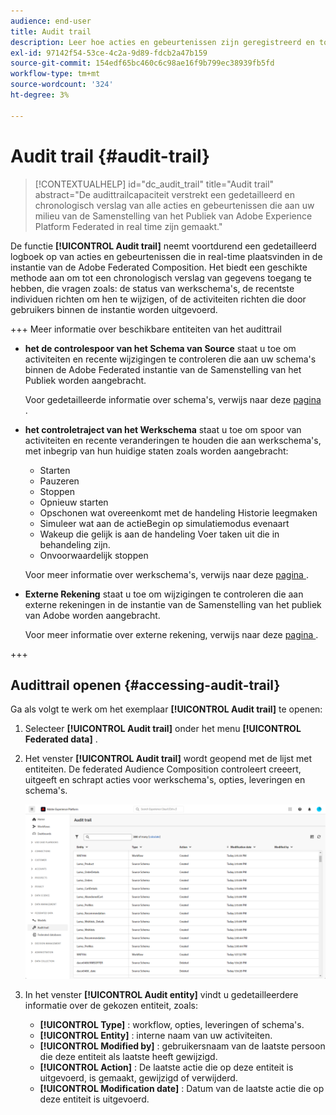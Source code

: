 ```yaml
---
audience: end-user
title: Audit trail
description: Leer hoe acties en gebeurtenissen zijn geregistreerd en toegankelijk in het audittrail
exl-id: 97142f54-53ce-4c2a-9d89-fdcb2a47b159
source-git-commit: 154edf65bc460c6c98ae16f9b799ec38939fb5fd
workflow-type: tm+mt
source-wordcount: '324'
ht-degree: 3%

---
```


# Audit trail {#audit-trail}

>[!CONTEXTUALHELP]
>id="dc_audit_trail"
>title="Audit trail"
>abstract="De audittrailcapaciteit verstrekt een gedetailleerd en chronologisch verslag van alle acties en gebeurtenissen die aan uw milieu van de Samenstelling van het Publiek van Adobe Experience Platform Federated in real time zijn gemaakt."

De functie **[!UICONTROL Audit trail]** neemt voortdurend een gedetailleerd logboek op van acties en gebeurtenissen die in real-time plaatsvinden in de instantie van de Adobe Federated Composition. Het biedt een geschikte methode aan om tot een chronologisch verslag van gegevens toegang te hebben, die vragen zoals: de status van werkschema&#39;s, de recentste individuen richten om hen te wijzigen, of de activiteiten richten die door gebruikers binnen de instantie worden uitgevoerd.

+++ Meer informatie over beschikbare entiteiten van het audittrail

* **het de controlespoor van het Schema van Source** staat u toe om activiteiten en recente wijzigingen te controleren die aan uw schema&#39;s binnen de Adobe Federated instantie van de Samenstelling van het Publiek worden aangebracht.

  Voor gedetailleerde informatie over schema&#39;s, verwijs naar deze [ pagina ](../customer/schemas.md).

* **het controletraject van het Werkschema** staat u toe om spoor van activiteiten en recente veranderingen te houden die aan werkschema&#39;s, met inbegrip van hun huidige staten zoals worden aangebracht:

   * Starten
   * Pauzeren
   * Stoppen
   * Opnieuw starten
   * Opschonen wat overeenkomt met de handeling Historie leegmaken
   * Simuleer wat aan de actieBegin op simulatiemodus evenaart
   * Wakeup die gelijk is aan de handeling Voer taken uit die in behandeling zijn.
   * Onvoorwaardelijk stoppen

  Voor meer informatie over werkschema&#39;s, verwijs naar deze [ pagina ](../compositions/gs-compositions.md).

* **Externe Rekening** staat u toe om wijzigingen te controleren die aan externe rekeningen in de instantie van de Samenstelling van het publiek van Adobe worden aangebracht.

  Voor meer informatie over externe rekening, verwijs naar deze [ pagina ](../connections/federated-db.md).

+++

## Audittrail openen {#accessing-audit-trail}

Ga als volgt te werk om het exemplaar **[!UICONTROL Audit trail]** te openen:

1. Selecteer **[!UICONTROL Audit trail]** onder het menu **[!UICONTROL Federated data]** .

1. Het venster **[!UICONTROL Audit trail]** wordt geopend met de lijst met entiteiten. De federated Audience Composition controleert creeert, uitgeeft en schrapt acties voor werkschema&#39;s, opties, leveringen en schema&#39;s.

   ![](assets/audit_trail.png)

1. In het venster **[!UICONTROL Audit entity]** vindt u gedetailleerdere informatie over de gekozen entiteit, zoals:

   * **[!UICONTROL Type]** : workflow, opties, leveringen of schema&#39;s.
   * **[!UICONTROL Entity]** : interne naam van uw activiteiten.
   * **[!UICONTROL Modified by]** : gebruikersnaam van de laatste persoon die deze entiteit als laatste heeft gewijzigd.
   * **[!UICONTROL Action]** : De laatste actie die op deze entiteit is uitgevoerd, is gemaakt, gewijzigd of verwijderd.
   * **[!UICONTROL Modification date]** : Datum van de laatste actie die op deze entiteit is uitgevoerd.
